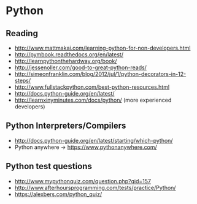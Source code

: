Python
=========

## Reading ##
- http://www.mattmakai.com/learning-python-for-non-developers.html
- http://pymbook.readthedocs.org/en/latest/
- http://learnpythonthehardway.org/book/
- http://jessenoller.com/good-to-great-python-reads/
- http://simeonfranklin.com/blog/2012/jul/1/python-decorators-in-12-steps/
- http://www.fullstackpython.com/best-python-resources.html
- http://docs.python-guide.org/en/latest/
- http://learnxinyminutes.com/docs/python/ (more experienced developers)

## Python Interpreters/Compilers ##
- http://docs.python-guide.org/en/latest/starting/which-python/
- Python anywhere → https://www.pythonanywhere.com/

## Python test questions ##
- http://www.mypythonquiz.com/question.php?qid=157
- http://www.afterhoursprogramming.com/tests/practice/Python/
- https://alexbers.com/python_quiz/
